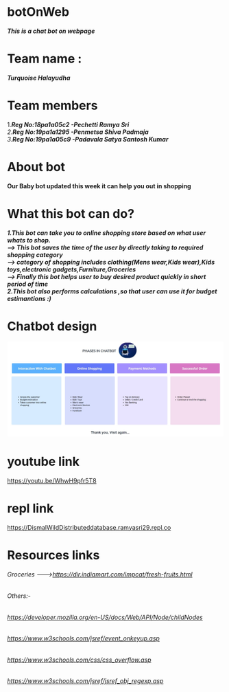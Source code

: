 # botOnWeb
***This is a chat bot on webpage***
# Team name :
 ***Turquoise Halayudha***
 
# Team members
1.***Reg No:18pa1a05c2 -Pechetti Ramya Sri**<br />
2.**Reg No:19pa1a1295 -Penmetsa Shiva Padmaja**<br />
3.**Reg No:19pa1a05c9 -Padavala Satya Santosh Kumar***<br />

# About bot
**Our Baby bot updated this week it can help you out in shopping**
# What this bot can do?
***1.This bot can take you to online shopping store based on what user whats to shop.<br/>
    --> This bot saves the time of the user by directly taking to required shopping category <br/>
    --> category of shopping includes clothing(Mens wear,Kids wear),Kids toys,electronic gadgets,Furniture,Groceries <br/>
    --> Finally this bot helps user to buy desired product quickly in short period of time<br/>
2.This bot also performs calculations ,so that user can use it for budget estimantions :)***

# Chatbot design
![alt text](https://github.com/santosh-kumar8367/botOnWeb/blob/main/chatbotphase.jpeg?raw=true)

# youtube link
https://youtu.be/WhwH9pfr5T8


# repl link
https://DismalWildDistributeddatabase.ramyasri29.repl.co

# Resources links
###### Groceries --->https://dir.indiamart.com/impcat/fresh-fruits.html
###### Others:-
###### https://developer.mozilla.org/en-US/docs/Web/API/Node/childNodes
###### https://www.w3schools.com/jsref/event_onkeyup.asp
###### https://www.w3schools.com/css/css_overflow.asp
###### https://www.w3schools.com/jsref/jsref_obj_regexp.asp
